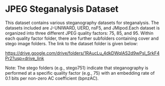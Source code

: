 # JPEG Steganalysis Dataset

This dataset contains various steganography datasets for steganalysis. The datasets included are J-UNIWARD, UERD, nsF5, and JMipod.Each dataset is organized into three different JPEG quality factors: 75, 85, and 95. Within each quality factor folder, there are further subfolders containing cover and stego image folders. The link to the dataset folder is given below:

https://drive.google.com/drive/folders/1RAucLu_4dkDWqIAS2d9wPsl_SrkF4Pr2?usp=drive_link

Note: The stego folders (e.g., stego751) indicate that steganography is performed at a specific quality factor (e.g., 75) with an embedding rate of 0.1 bits per non-zero AC coefficient (bpnzAC).


